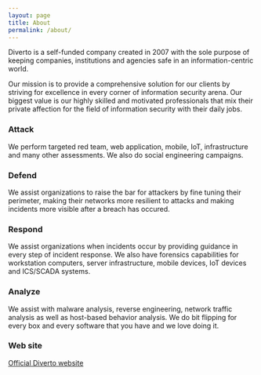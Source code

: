 ```yaml
---
layout: page
title: About
permalink: /about/
---
```


Diverto is a self-funded company created in 2007 with the sole purpose of keeping companies, institutions
and agencies safe in an information-centric world. 

Our mission is to provide a comprehensive solution for our clients by striving for excellence in
every corner of information security arena. Our biggest value is our highly skilled and motivated
professionals that mix their private affection for the field of information security with their daily jobs.

### Attack

We perform targeted red team, web application, mobile, IoT, infrastructure and many other assessments. We also do social engineering campaigns.

### Defend

We assist organizations to raise the bar for attackers by fine tuning their perimeter, making their networks more resilient to attacks and making incidents more visible after a breach has occured.

### Respond

We assist organizations when incidents occur by providing guidance in every step of incident response. We also have forensics capabilities for workstation computers, server infrastructure, mobile devices, IoT devices and ICS/SCADA systems.

### Analyze

We assist with malware analysis, reverse engineering, network traffic analysis as well as host-based behavior analysis. We do bit flipping for every box and every software that you have and we love doing it.

### Web site

[Official Diverto website](https://www.diverto.hr)
